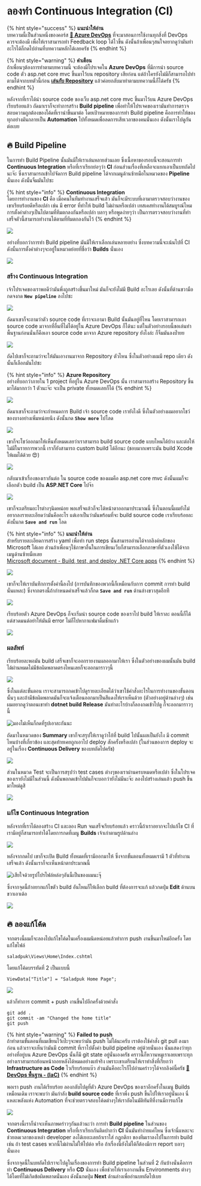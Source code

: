 # ลองทำ Continuous Integration \(CI\)

{% hint style="success" %}
**แนะนำให้อ่าน**  
บทความนี้เป็นส่วนหนึ่งของคอร์ส [**👶 Azure DevOps**](https://saladpuk.gitbook.io/learn/cloud/azure-devops) ที่จะมาสอนการใช้งานทุกสิ่งที่ DevOps ควรจะต้องมี เพื่อให้เราสามารถทำ Feedback loop ได้ไวขึ้น ดังนั้นถ้าเพื่อนๆสนใจอยากดูว่ามันทำอะไรได้ก็กดไปอ่านที่บทความหลักได้เลยครัช
{% endhint %}

{% hint style="warning" %}
**คำเตือน**  
ถ้าเพื่อนๆต้องการทำตามบทความนี้ จะต้องมีโปรเจคใน **Azure DevOps** ที่มีการนำ source code ตัว asp.net core mvc ขึ้นมาไว้บน repository เสียก่อน แต่ถ้าใครยังไม่มีก็สามารถไปทำตามได้จากบทตัวนี้ก่อน [**เล่นกับ Repository**](https://saladpuk.gitbook.io/learn/cloud/azure-devops/repository) แล้วค่อยกลับมาทำตามบทความนี้ก็ได้ครัช
{% endhint %}

หลังจากที่เราได้นำ source code ของเว็บ asp.net core mvc ขึ้นมาไว้บน Azure DevOps เรียบร้อยแล้ว ถัดมาเราก็จะทำการสร้าง **Build pipeline** เพื่อทำให้โปรเจคของเรามันทำการตรวจสอบความถูกต้องของโค้ดที่เรานำขึ้นมาต่อ โดยเป้าหมายของการทำ Build pipeline คือการทำให้ของทุกอย่างมันกลายเป็น **Automation** ไปทั้งหมดเพื่อลดการเสียเวลาของคนนั่นเอง ดังนั้นเราไปดูกันต่อเบย

## 🔥 Build Pipeline

ในการทำ Build Pipeline นั้นมันมีให้เราเล่นหลายส่วนเลย ซึ่งเนื้อหาของรอบนี้จะสอนการทำ **Continuous Integration** หรือที่เราเรียกย่อๆว่า **CI** ก่อนส่วนเรื่องที่เหลือจะแยกเอาเป็นบทถัดไปนะจ๊ะ ซึ่งเราสามารถเข้าไปจัดการ Build pipeline ได้จากเมนูด้านซ้ายมือในหมวดของ **Pipeline** นั่นเอง ดังนั้นจิ้มมันไปซะ

{% hint style="info" %}
**Continuous Integration**  
โดยการทำงานของ **CI** คือ เมื่อคนในทีมทำงานเสร็จแล้ว มันก็จะมีระบบที่เอามาตรวจสอบว่างานของเขาเรียบร้อยดีหรือเปล่า เช่น มี error ที่ทำให้ build ไม่ผ่านหรือเปล่า เทสเคสทำงานได้สมบูรณ์ไหม การตั้งค่าต่างๆเป็นไปตามที่ทีมตกลงกันหรือเปล่า บลาๆ หรือพูดง่ายๆว่า เป็นการตรวจสอบว่างานที่ทำเสร็จตัวนี้สามารถทำงานได้ตามที่ทีมตกลงกันไว้
{% endhint %}

![](../../.gitbook/assets/image%20%28221%29.png)

อย่างที่บอกว่าการทำ Build pipeline มันมีให้เราเลือกเล่นหลายอย่าง ซึ่งบทความนี้จะเน้นไปที่ CI ดังนั้นการตั้งค่าต่างๆจะอยู่ในหมวดย่อยที่ชื่อว่า **Builds** นั่นเอง

![](../../.gitbook/assets/image%20%28426%29.png)

### สร้าง Continuous Integration

เจ้าโปรเจคของเราพอดีว่ามันพึ่งถูกสร้างขึ้นมาใหม่ มันก็จะยังไม่มี Build อะไรเลย ดังนั้นที่ด้านขวามือกดจงกด **`New pipeline`** ลงไปซะ

![](../../.gitbook/assets/image%20%28479%29.png)

ถัดมาเขาก็จะถามว่าตัว source code ที่เราจะเอามา Build นั้นมันอยู่ที่ไหน โดยเราสามารถเอา source code มาจากที่อื่นที่ไม่ได้อยู่ใน Azure DevOps ก็ได้นะ แต่ในตัวอย่างรอบนี้ขอเล่นท่าพื้นฐานก่อนนั่นก็คือเอา source code มาจาก Azure repository ยังไงล่ะ ก็จิ้มมันลงป๊ายย

![](../../.gitbook/assets/image%20%28184%29.png)

ถัดไปเขาก็จะถามว่าจะให้มันเอางานมาจาก Repository ตัวไหน ซึ่งในตัวอย่างผมมี repo เดียว ดังนั้นก็เลือกมันไปซะ

{% hint style="info" %}
**Azure Repository**  
อย่างที่บอกว่าภายใน 1 project ที่อยู่ใน Azure DevOps นั้น เราสามารถสร้าง Repository ขึ้นมาได้มากกว่า 1 ตัวนะจ๊ะ จะเป็น private ทั้งหมดเลยก็ได้
{% endhint %}

![](../../.gitbook/assets/image%20%28425%29.png)

ถัดมาเขาก็จะถามว่าจะกำหนดการ Build เจ้า source code เรายังไงดี ซึ่งในตัวอย่างผมอยากโชว์ของบางอย่างเพิ่มหน่อยนึง ดังนั้นกด **`Show more`** ไปโลด

![](../../.gitbook/assets/image%20%28337%29.png)

เขาก็จะโชว์ออกมาให้เห็นทั้งหมดเลยว่าเราสามารถ build source code แบบไหนได้บ้าง และต่อให้ไม่มีในรายการพวกนี้ เราก็ยังสามารถ custom build ได้อีกนะ \(ชอบมากเพราะมัน build Xcode ให้ผมได้ด้วย 😍\)

![](../../.gitbook/assets/image%20%28563%29.png)

กลับมาเข้าเรื่องของเรากันต่อ ใน source code ของผมคือ asp.net core mvc ดังนั้นผมก็จะเลือกตัว build เป็น **ASP.NET Core** ไปจ๊า

![](../../.gitbook/assets/image%20%28945%29.png)

เขาก็จะเตรียมอะไรต่างๆนิดหน่อย พอเสร็จแล้วก็จะได้หน้าตาออกมาประมาณนี้ ซึ่งในตอนนี้ผมยังไม่อยากลงรายละเอียดว่ามันคืออะไร แต่เอาเป็นว่ามันพร้อมที่จะ build source code เราเรียบร้อยละ ดังนั้นกด **`Save and run`** โลด

{% hint style="info" %}
**แนะนำให้อ่าน**  
สำหรับรายละเอียดการสร้าง yaml เพื่อทำ run steps นั้นสามารถอ่านได้จากลิงค์หลักของ Microsoft ได้เลย ส่วนถ้าเพื่อนๆใช้ภาษาอื่นในการเขียนเว็บก็สามารถเลือกภาษาที่ตัวเองใช้ได้จากเมนูด้านซ้ายมือเลย  
[Microsoft document - Build, test, and deploy .NET Core apps](https://docs.microsoft.com/en-us/azure/devops/pipelines/ecosystems/dotnet-core?view=azure-devops)
{% endhint %}

![](../../.gitbook/assets/image%20%28237%29.png)

เขาก็จะให้เราบันทึกการตั้งค่านี้ลงไป \(การบันทึกของพวกนี้ก็เหมือนกับการ commit การทำ build นั่นแหละ\) ซึ่งจากตรงนี้ถ้ากำหนดค่าเสร็จแล้วก็กด **`Save and run`** ด้านล่างขวาสุดอีกที

![](../../.gitbook/assets/image%20%28502%29.png)

เรียบร้อยตัว Azure DevOps ก็จะเริ่มนำ source code ของเราไป build ให้เราละ ตอนนี้ก็ได้แต่สวดมนต์อย่าให้มันมี error ไม่ก็ไปหากาแฟมาดื่มซักแก้ว

![](../../.gitbook/assets/image%20%28394%29.png)

### ผลลัพท์

เรียบร้อยละพอมัน build เสร็จเขาก็จะออกรายงานผลออกมาให้เรา ซึ่งในตัวอย่างของผมนั้นมัน build ได้ผ่านหมดไม่มีข้อผิดพลาดตรงไหนเลยก็จะออกมาราวๆนี้

![](../../.gitbook/assets/image%20%28507%29.png)

ซึ่งในแต่ละขั้นตอน เราจะสามารถกดเข้าไปดูรายละเอียดได้ว่าเขาใช้คำสั่งอะไรในการทำงานของขั้นตอนนั้นๆ และถ้ามีข้อผิดพลาดมันก็จะแจ้งเตือนออกมาเป็นสีแดงให้เราเห็นด้วย \(ตัวอย่างอยู่ด้านล่างๆ\) เช่นผมอยากดูว่าตอนเขาทำ **dotnet build Release** มันทำอะไรบ้างก็ลองกดเข้าไปดู ก็จะออกมาราวๆนี้

![&#xE21;&#xE2D;&#xE07;&#xE44;&#xE21;&#xE48;&#xE40;&#xE2B;&#xE47;&#xE19;&#xE01;&#xE47;&#xE01;&#xE14;&#xE17;&#xE35;&#xE48;&#xE23;&#xE39;&#xE1B;&#xE40;&#xE2D;&#xE32;&#xE25;&#xE30;&#xE01;&#xE31;&#xE19;&#xE19;&#xE30;](../../.gitbook/assets/image%20%2890%29.png)

ถัดมาในหมวดของ **Summary** เขาก็จะสรุปให้เราดูว่าไอ้ที่ build ไปนั้นผลเป็นยังไง มี commit ไหนบ้างที่เกี่ยวข้อง และสุดท้ายเคยถูกเอาไป deploy สักครั้งหรือเปล่า \(ในส่วนของการ deploy จะอยู่ในเรื่อง **Continuous Delivery** ของบทถัดไปครัช\)

![](../../.gitbook/assets/image%20%28622%29.png)

ส่วนในหมวด Test จะเป็นการสรุปว่า test cases ต่างๆของเราผ่านครบหมดหรือเปล่า ซึ่งในโปรเจคของเรายังไม่มีในส่วนนี้ ดังนั้นพอกดเข้าไปมันก็จะบอกว่ายังไม่มีนะจ๊ะ ลองไปสร้างเล่นแล้ว push ขึ้นมาใหม่ดูสิ

![](../../.gitbook/assets/image%20%28924%29.png)

### แก้ไข Continuous Integration

หลังจากที่เราได้ลองสร้าง CI และลอง Run จนเสร็จเรียบร้อยแล้ว คราวนี้ถ้าเราอยากจะไปแก้ไข CI ที่เรามีอยู่ก็สามารถทำได้โดยการกดที่เมนู **Builds** เจ้าเก่าตามรูปด้านล่าง

![](../../.gitbook/assets/image%20%28426%29.png)

หลังจากกดไป เขาก็จะเปิด Build ทั้งหมดที่เรามีออกมาให้ ซึ่งจากขั้นตอนทั้งหมดเรามี 1 ตัวที่ทำงานเสร็จแล้ว ดังนั้นเราก็จะเห็นหน้าตาประมาณนี้

![&#xE40;&#xE2A;&#xE35;&#xE22;&#xE43;&#xE08;&#xE14;&#xE49;&#xE27;&#xE22;&#xE23;&#xE39;&#xE1B;&#xE42;&#xE1B;&#xE23;&#xE44;&#xE1F;&#xE25;&#xE4C;&#xE2B;&#xE25;&#xE48;&#xE2D;&#xE46;&#xE2D;&#xE31;&#xE19;&#xE19;&#xE35;&#xE49;&#xE40;&#xE1B;&#xE47;&#xE19;&#xE02;&#xE2D;&#xE07;&#xE1C;&#xE21;&#xE19;&#xE30;&#xE08;&#xE38;&#xE4A;](../../.gitbook/assets/image%20%28147%29.png)

ซึ่งจากจุดนี้ถ้าอยากแก้ไขตัว build อันไหนก็ให้เลือก build ที่ต้องการจะแก้ แล้วกดปุ่ม **Edit** ด้านบนขวาเอาเด้อ

![](../../.gitbook/assets/image%20%28443%29.png)

## 🔥 ลองแก้โค้ด

จากตรงนี้ผมก็จะลองไปแก้ไขโค้ดในเครื่องผมนิดหน่อยแล้วทำการ push งานขึ้นมาใหม่อีกครั้ง โดยแก้ไขไฟล์

```text
saladpuk\Views\Home\Index.cshtml
```

โดยแก้โค้ดบรรทัดที่ 2 เป็นแบบนี้

```text
ViewData["Title"] = "Saladpuk Home Page";
```

![](../../.gitbook/assets/image%20%2853%29.png)

แล้วก็ทำการ commit + push งานขึ้นไปอีกครั้งด้วยคำสั่ง

```text
git add .
git commit -am "Changed the home title"
git push
```

{% hint style="warning" %}
**Failed to push**  
ถ้าทำตามขั้นตอนที่ผมเขียนไว้เป๊ะๆจะพบว่ามัน push ไม่ได้นะครับ เราต้องใช้คำสั่ง git pull ลงมาก่อน แล้วเราจะเห็นว่ามันมี commit ที่เราไปตั้งค่า build pipeline อยู่ด้วยนั่นเอง นั่นแสดงว่าทุกอย่างที่อยู่บน Azure DevOps นั้นก็มี git state อยู่นั่นเองครัช คราวนี้ก็หวานหมูเราเลยเพราะทุกอย่างเราสามารถย้อนหน้าถอยหลังได้หมดอย่างแท้จริง เพราะเขาเตรียมให้เราทำสิ่งที่เรียกว่า **Infrastructure as Code** ไวเรียบร้อยแบ๊ว ส่วนมันคืออะไรก็ไปอ่านคร่าวๆได้จากลิงค์นี้ครัช [**👶 DevOps พื้นฐาน - \(IaC\)**](https://saladpuk.gitbook.io/learn/basic/devops#infrastructure-as-code-iac)
{% endhint %}

พอเรา push งานได้เรียบร้อย ลองกลับไปดูที่ตัว Azure DevOps ของเราอีกครั้งในเมนู Builds เหมือนเดิม เราจะพบว่า มันกำลัง **build source cod**e ที่เราพึ่ง push ขึ้นไปให้เราอยู่นั่นเอง นี่แหละพลังแห่ง Automation ที่จะช่วยตรวจสอบโค้ดต่างๆให้เราอัตโนมัติทันทีที่งานมีการแก้ไข

![](../../.gitbook/assets/image%20%28756%29.png)

จากตรงนี้เราก็น่าจะเห็นภาพคร่าวๆกันแล้วนะว่า การทำ **Build pipeline** ในส่วนของ **Continuous Integration** หรือที่เราเรียกกันติดปากว่า **CI** นั้นมันทำง่ายแค่ไหน ซึ่งเจ้านี่แหละจะช่วยลดเวลาของเหล่า developer ลงได้เยอะเลยถ้าเราใส่ กฎกติกา ของทีมเราลงไปในการทำ build เช่น ถ้า test cases พวกนี้ไม่ผ่านไม่ให้ไปต่อ หรือ ถ้าเรื่องนี้ยังไม่ได้ก็ต้องมีการ report บลาๆนั่นเอง

ซึ่งจากจุดนี้ในบทถัดไปเราจะไปดูในเรื่องของการทำ Build pipeline ในส่วนที่ 2 กันบ้างนั่นคือการทำ **Continuous Delivery** หรือ **CD** นั่นเอง เพื่อช่วยให้เราเอางานขึ้น Environments ต่างๆได้โดยที่ไม่เกิดข้อผิดพลาดนั่นเอง ดังนั้นกดปุ่ม **Next** ด้านล่างเพื่ออ่านบทถัดไปเบย


